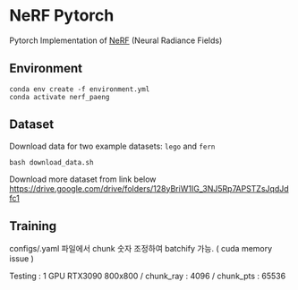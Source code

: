 # NeRF Pytorch

Pytorch Implementation of [NeRF](http://www.matthewtancik.com/nerf) (Neural Radiance Fields)

## Environment

```
conda env create -f environment.yml
conda activate nerf_paeng
```

## Dataset

Download data for two example datasets: `lego` and `fern`

```
bash download_data.sh
```

Download more dataset from link below
https://drive.google.com/drive/folders/128yBriW1IG_3NJ5Rp7APSTZsJqdJdfc1


## Training

configs/.yaml 파일에서 chunk 숫자 조정하여 batchify 가능.
( cuda memory issue )

Testing : 1 GPU RTX3090
800x800 / chunk_ray : 4096 / chunk_pts : 65536